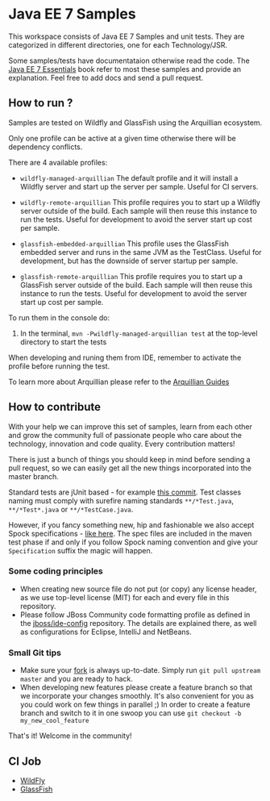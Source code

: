 # Java EE 7 Samples #

This workspace consists of Java EE 7 Samples and unit tests. They are categorized in different directories, one for each Technology/JSR.

Some samples/tests have documentataion otherwise read the code. The [Java EE 7 Essentials](http://www.amazon.com/Java-EE-Essentials-Arun-Gupta/dp/1449370179/) book refer to most these samples and provide an explanation. Feel free to add docs and send a pull request.

## How to run ? ##

Samples are tested on Wildfly and GlassFish using the Arquillian ecosystem.

Only one profile can be active at a given time otherwise there will be dependency conflicts.

There are 4 available profiles:

* ``wildfly-managed-arquillian``
    The default profile and it will install a Wildfly server and start up the server per sample.
    Useful for CI servers.

* ``wildfly-remote-arquillian``
    This profile requires you to start up a Wildfly server outside of the build. Each sample will then
    reuse this instance to run the tests.
    Useful for development to avoid the server start up cost per sample.

* ``glassfish-embedded-arquillian``
    This profile uses the GlassFish embedded server and runs in the same JVM as the TestClass.
    Useful for development, but has the downside of server startup per sample.

* ``glassfish-remote-arquillian``
    This profile requires you to start up a GlassFish server outside of the build. Each sample will then
    reuse this instance to run the tests.
    Useful for development to avoid the server start up cost per sample.

To run them in the console do:

1. In the terminal, ``mvn -Pwildfly-managed-arquillian test`` at the top-level directory to start the tests

When developing and runing them from IDE, remember to activate the profile before running the test.

To learn more about Arquillian please refer to the [Arquillian Guides](http://arquillian.org/guides/)

## How to contribute ##

With your help we can improve this set of samples, learn from each other and grow the community full of passionate people who care about the technology, innovation and code quality. Every contribution matters!

There is just a bunch of things you should keep in mind before sending a pull request, so we can easily get all the new things incorporated into the master branch.

Standard tests are jUnit based - for example [this commit](servlet/servlet-filters/src/test/java/org/javaee7/servlet/filters/FilterServletTest.java). Test classes naming must comply with surefire naming standards `**/*Test.java`, `**/*Test*.java` or `**/*TestCase.java`.

However, if you fancy something new, hip and fashionable we also accept Spock specifications - [like here](/servlet/servlet-filters/src/test/groovy/org/javaee7/servlet/filters/FilterServletSpecification.groovy). The spec files are included in the maven test phase if and only if you follow Spock naming convention and give your `Specification` suffix the magic will happen.

### Some coding principles ###

* When creating new source file do not put (or copy) any license header, as we use top-level license (MIT) for each and every file in this repository.
* Please follow JBoss Community code formatting profile as defined in the [jboss/ide-config](https://github.com/jboss/ide-config#readme) repository. The details are explained there, as well as configurations for Eclipse, IntelliJ and NetBeans.

### Small Git tips ###

* Make sure your [fork](https://help.github.com/articles/fork-a-repo) is always up-to-date. Simply run ``git pull upstream master`` and you are ready to hack.
* When developing new features please create a feature branch so that we incorporate your changes smoothly. It's also convenient for you as you could work on few things in parallel ;) In order to create a feature branch and switch to it in one swoop you can use ``git checkout -b my_new_cool_feature``

That's it! Welcome in the community!

## CI Job ##

* [WildFly](https://arungupta.ci.cloudbees.com/job/javaee7-samples-on-wildfly-cb/)
* [GlassFish](https://arungupta.ci.cloudbees.com/job/Java%20EE%207%20Samples%20on%20GlassFish-cb/)
